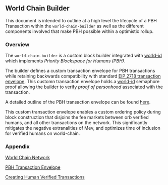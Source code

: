 ## World Chain Builder

This document is intended to outline at a high level the lifecycle of a PBH Transaction within the `world-chain-builder` as well as the different components involved that make PBH possible within a optimistic rollup. 

### Overview

The `world-chain-builder` is a custom block builder integrated with [world-id](https://world.org/world-id) which implements _Priority Blockspace for Humans (PBH)_. 

The builder defines a custom transaction envelope for PBH transactions while retaining backwards compatibility with standard [EIP 2718 transaction envelope](https://eips.ethereum.org/EIPS/eip-2718). This customn transaction envelope holds a [world-id](https://world.org/world-id) semaphore proof allowing the builder to verify _proof of personhood_ associated with the transaction. 

A detailed outline of the PBH transaction envelope can be found [here](PbhEnvelope.md). 

This custom transaction envelope enables a custom ordering policy during block construction that disjoins the fee markets between orb verified humans, and all other transactions on the network. This significantly mitigates the negative extranalities of Mev, and optimizes time of inclusion for verified humans on world-chain.

### Appendix
[World Chain Network](Network.md)

[PBH Transaction Envelope](Envelope.md)

[Creating Human Verified Transactions](../crates/toolkit/README.md)
